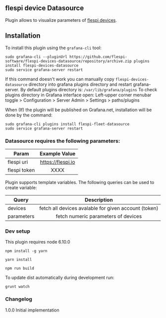 ## flespi device Datasource

Plugin allows to visualize parameters of [flespi devices](https://flespi.io/docs/#/gw/!/devices).

## Installation

To install this plugin using the `grafana-cli` tool:
```
sudo grafana-cli --pluginUrl https://github.com/flespi-software/flespi-devices-datasource/repository/archive.zip plugins install flespi-devices-datasource
sudo service grafana-server restart
```

If this command doesn't work you can manually copy `flespi-devices-datasource` directory into grafana plugins directory and restart grafana-server.
By default plugins directory is: `/var/lib/grafana/plugins`
To check plugins directory in Grafana interface open: Left-upper corner menubar toggle > Configuration > Server Admin > Settings > paths/plugins

When (If) the plugin will be published on Grafana.net, installation will be done by the command:

```
sudo grafana-cli plugins install flespi-fleet-datasource
sudo service grafana-server restart
```

### Datasource requires the following parameters:

| Param             | Example Value             |
| ----------------- |:-------------------------:|
| flespi uri        | https://flespi.io         |
| flespi token      | XXXX                      |

Plugin supports template variables. The following queries can be used to create variable:

| Query          | Description                                             |
| -------------- |:-------------------------------------------------------:|
| devices        | fetch all devices avalable for given account (token)    |
| parameters     | fetch numeric parameters of devices                     |


### Dev setup

This plugin requires node 6.10.0

`npm install -g yarn`

`yarn install`

`npm run build`

To update dist automatically during development run:

`grunt watch`

### Changelog

1.0.0
  Initial implementation